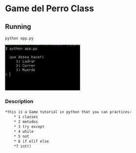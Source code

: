 # Game del Perro Class

## Running 
```
python app.py
```
![Vista GAME](mandato.JPG)

### Description
```
*this is a Game tutorial in python that you can practices:
	* 1 classes
	* 2 metodos
	* 3 try except
	* 4 while
	* 5 not
	* 6 if elif else
	*7 int()

```
